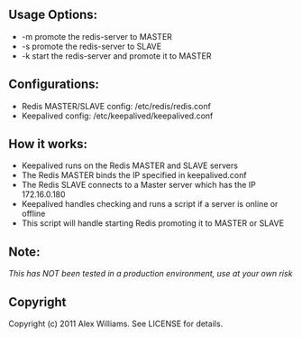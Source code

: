 ## Usage Options:
-   -m    promote the redis-server to MASTER
-   -s    promote the redis-server to SLAVE
-   -k    start the redis-server and promote it to MASTER

## Configurations:

- Redis MASTER/SLAVE config: /etc/redis/redis.conf
- Keepalived config: /etc/keepalived/keepalived.conf

## How it works:

- Keepalived runs on the Redis MASTER and SLAVE servers
- The Redis MASTER binds the IP specified in keepalived.conf
- The Redis SLAVE connects to a Master server which has the IP 172.16.0.180
- Keepalived handles checking and runs a script if a server is online or offline
- This script will handle starting Redis promoting it to MASTER or SLAVE

## Note:

*This has NOT been tested in a production environment, use at your own risk*

## Copyright

Copyright (c) 2011 Alex Williams. See LICENSE for details.
